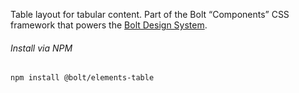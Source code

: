 Table layout for tabular content. Part of the Bolt “Components” CSS framework that powers the [Bolt Design System](https://www.boltdesignsystem.com).

###### Install via NPM

```
npm install @bolt/elements-table
```
